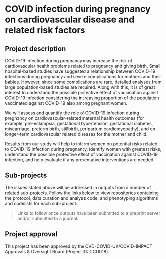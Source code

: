 # COVID infection during pregnancy on cardiovascular disease and related risk factors

## Project description

COVID-19 infection during pregnancy may increase the risk of cardiovascular health problems related to pregnancy and giving birth. Small hospital-based studies have suggested a relationship between COVID-19 infections during pregnancy and severe complications for mothers and their babies. However, since some complications are rare, detailed analyses from large population-based studies are required. Along with this, it is of great interest to understand the possible protective effect of vaccination against COVID-19 infection considering the increasing proportion of the population vaccinated against COVID-19 also among pregnant women.

We will assess and quantify the role of COVID-19 infection during pregnancy on cardiovascular-related maternal health outcomes (for example, pre-eclampsia, gestational hypertension, gestational diabetes, miscarriage, preterm birth, stillbirth, peripartum cardiomyopathy), and on longer-term cardiovascular related diseases for the mother and child.

Results from our study will help to inform women on potential risks related to COVID-19 infection during pregnancy, identify women with greatest risks, understand the possible protective effect of vaccination against COVID-19 infection, and help evaluate if any preventative interventions are needed.

## Sub-projects

The issues stated above will be addressed in outputs from a number of related sub-projects.  Follow the links below to view repositories containing the protocol, data curation and analysis code, and phenotyping algorithms and codelists for each sub-project:

> Links to follow once outputs have been submitted to a preprint server and/or submitted to a journal.

## Project approval

This project has been approved by the CVD-COVID-UK/COVID-IMPACT Approvals & Oversight Board (Project ID: CCU018).
